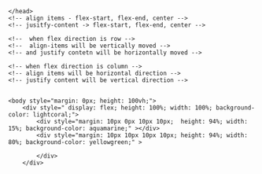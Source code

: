 <!DOCTYPE html>
<html >
    <head>
        <title>this is ideabox</title>

    </head>
    <!-- align items - flex-start, flex-end, center -->
    <!-- jusitfy-content -> flex-start, flex-end, center -->
    
    <!--  when flex direction is row -->
    <!--  align-items will be vertically moved -->
    <!-- and justify contetn will be horizontally moved -->

    <!-- when flex direction is column -->
    <!-- align items will be horizontal direction -->
    <!-- justify content will be vertical direction -->


    <body style="margin: 0px; height: 100vh;">
        <div style=" display: flex; height: 100%; width: 100%; background-color: lightcoral;">
            <div style="margin: 10px 0px 10px 10px;  height: 94%; width: 15%; background-color: aquamarine;" ></div>
            <div style="margin: 10px 10px 10px 10px; height: 94%; width: 80%; background-color: yellowgreen;" >
            
            </div>
        </div>
    </body>
</html>
